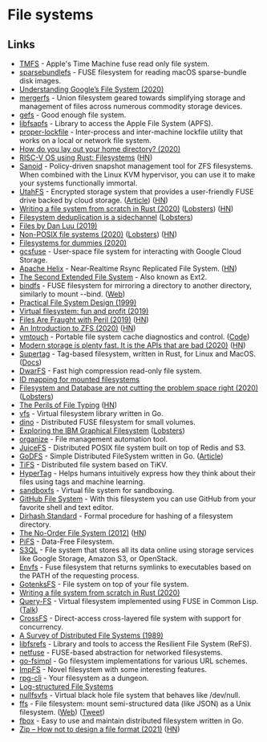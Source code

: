 # File systems

## Links

- [TMFS](https://github.com/abique/tmfs) - Apple's Time Machine fuse read only file system.
- [sparsebundlefs](https://github.com/torarnv/sparsebundlefs) - FUSE filesystem for reading macOS sparse-bundle disk images.
- [Understanding Google’s File System (2020)](https://www.micahlerner.com/distributed/systems/2020/03/22/understanding-googles-file-system.html)
- [mergerfs](https://github.com/trapexit/mergerfs) - Union filesystem geared towards simplifying storage and management of files across numerous commodity storage devices.
- [gefs](https://github.com/oridb/gefs) - Good enough file system.
- [libfsapfs](https://github.com/libyal/libfsapfs) - Library to access the Apple File System (APFS).
- [proper-lockfile](https://github.com/moxystudio/node-proper-lockfile) - Inter-process and inter-machine lockfile utility that works on a local or network file system.
- [How do you lay out your home directory? (2020)](https://lobste.rs/s/fd1rbw/how_do_you_lay_out_your_home_directory)
- [RISC-V OS using Rust: Filesystems](http://osblog.stephenmarz.com/ch10.html) ([HN](https://news.ycombinator.com/item?id=23155294))
- [Sanoid](https://github.com/jimsalterjrs/sanoid) - Policy-driven snapshot management tool for ZFS filesystems. When combined with the Linux KVM hypervisor, you can use it to make your systems functionally immortal.
- [UtahFS](https://github.com/cloudflare/utahfs) - Encrypted storage system that provides a user-friendly FUSE drive backed by cloud storage. ([Article](https://blog.cloudflare.com/utahfs/)) ([HN](https://news.ycombinator.com/item?id=23465571))
- [Writing a file system from scratch in Rust (2020)](https://blog.carlosgaldino.com/writing-a-file-system-from-scratch-in-rust.html) ([Lobsters](https://lobste.rs/s/8ipzof/writing_file_system_from_scratch_rust)) ([HN](https://news.ycombinator.com/item?id=23967016))
- [Filesystem deduplication is a sidechannel](https://mjg59.dreamwidth.org/55638.html) ([Lobsters](https://lobste.rs/s/bhuaxo/filesystem_deduplication_is))
- [Files by Dan Luu (2019)](https://www.deconstructconf.com/2019/dan-luu-files)
- [Non-POSIX file systems (2020)](https://weinholt.se/articles/non-posix-filesystems/) ([Lobsters](https://lobste.rs/s/bed7wm/non_posix_file_systems)) ([HN](https://news.ycombinator.com/item?id=24412970))
- [Filesystems for dummies (2020)](https://29jm.github.io/filesystems-for-dummies/)
- [gcsfuse](https://github.com/GoogleCloudPlatform/gcsfuse) - User-space file system for interacting with Google Cloud Storage.
- [Apache Helix](https://helix.apache.org/0.6.8-docs/recipes/rsync_replicated_file_store.html) - Near-Realtime Rsync Replicated File System. ([HN](https://news.ycombinator.com/item?id=24898911))
- [The Second Extended File System](https://www.nongnu.org/ext2-doc/ext2.html) - Also known as Ext2.
- [bindfs](https://github.com/mpartel/bindfs) - FUSE filesystem for mirroring a directory to another directory, similarly to mount --bind. ([Web](https://bindfs.org/))
- [Practical File System Design (1999)](http://www.nobius.org/dbg/practical-file-system-design.pdf)
- [Virtual filesystem: fun and profit (2019)](https://abbyssoul.github.io/engineering/2019/11/25/vfs-for-fun-and-profit.html)
- [Files Are Fraught with Peril (2019)](https://danluu.com/deconstruct-files/) ([HN](https://news.ycombinator.com/item?id=25090760))
- [An Introduction to ZFS (2020)](https://www.servethehome.com/an-introduction-to-zfs-a-place-to-start/) ([HN](https://news.ycombinator.com/item?id=25157491))
- [vmtouch](https://hoytech.com/vmtouch/) - Portable file system cache diagnostics and control. ([Code](https://github.com/hoytech/vmtouch))
- [Modern storage is plenty fast. It is the APIs that are bad (2020)](https://itnext.io/modern-storage-is-plenty-fast-it-is-the-apis-that-are-bad-6a68319fbc1a) ([HN](https://news.ycombinator.com/item?id=25217323))
- [Supertag](https://github.com/amoffat/supertag) - Tag-based filesystem, written in Rust, for Linux and MacOS. ([Docs](https://amoffat.github.io/supertag/))
- [DwarFS](https://github.com/mhx/dwarfs) - Fast high compression read-only file system.
- [ID mapping for mounted filesystems](https://lwn.net/SubscriberLink/837566/33dbf767adaf9bd4/)
- [Filesystem and Database are not cutting the problem space right (2020)](https://boomla.com/blog/filesystem-and-database-are-not-cutting-the-problem-space-right) ([Lobsters](https://lobste.rs/s/7vebdc/filesystem_database_are_not_cutting))
- [The Perils of File Typing](https://invisibleup.com/articles/34/) ([HN](https://news.ycombinator.com/item?id=25322288))
- [vfs](https://github.com/blang/vfs) - Virtual filesystem library written in Go.
- [dino](https://github.com/nicolagi/dino) - Distributed FUSE filesystem for small volumes.
- [Exploring the IBM Graphical Filesystem](https://casadevall.pro/articles/2020/12/exploring-the-ibm-graphical-filesystem/) ([Lobsters](https://lobste.rs/s/dsn99n/exploring_ibm_graphical_filesystem))
- [organize](https://github.com/tfeldmann/organize) - File management automation tool.
- [JuiceFS](https://github.com/juicedata/juicefs) - Distributed POSIX file system built on top of Redis and S3.
- [GoDFS](https://github.com/rounakdatta/GoDFS) - Simple Distributed FileSystem written in Go. ([Article](https://rounakdatta.github.io/posts/godfs/))
- [TiFS](https://github.com/Hexilee/tifs) - Distributed file system based on TiKV.
- [HyperTag](https://github.com/SeanPedersen/HyperTag) - Helps humans intuitively express how they think about their files using tags and machine learning.
- [sandboxfs](https://github.com/bazelbuild/sandboxfs) - Virtual file system for sandboxing.
- [GitHub File System](https://github.com/sirnewton01/ghfs) - With this filesystem you can use GitHub from your favorite shell and text editor.
- [Dirhash Standard](https://github.com/andhus/dirhash) - Formal procedure for hashing of a filesystem directory.
- [The No-Order File System (2012)](http://pages.cs.wisc.edu/~vijayc/nofs.htm) ([HN](https://news.ycombinator.com/item?id=25900461))
- [PiFS](https://github.com/philipl/pifs) - Data-Free Filesystem.
- [S3QL](https://github.com/s3ql/s3ql) - File system that stores all its data online using storage services like Google Storage, Amazon S3, or OpenStack.
- [Envfs](https://github.com/Mic92/envfs) - Fuse filesystem that returns symlinks to executables based on the PATH of the requesting process.
- [GotenksFS](https://github.com/carlosgaldino/gotenksfs) - File system on top of your file system.
- [Writing a file system from scratch in Rust (2020)](https://blog.carlosgaldino.com/writing-a-file-system-from-scratch-in-rust.html)
- [Query-FS](https://gitlab.common-lisp.net/cl-fuse/query-fs) - Virtual filesystem implemented using FUSE in Common Lisp. ([Talk](https://www.youtube.com/watch?v=4T9ApaL6Un8))
- [CrossFS](https://github.com/RutgersCSSystems/CrossFS) - Direct-access cross-layered file system with support for concurrency.
- [A Survey of Distributed File Systems (1989)](https://www.cs.cmu.edu/~satya/docdir/satya89survey.pdf)
- [libfsrefs](https://github.com/libyal/libfsrefs) - Library and tools to access the Resilient File System (ReFS).
- [netfuse](https://github.com/anowell/netfuse) - FUSE-based abstraction for networked filesystems.
- [go-fsimpl](https://github.com/hairyhenderson/go-fsimpl) - Go filesystem implementations for various URL schemes.
- [ImpFS](https://github.com/tomjridge/imp_fs) - Novel filesystem with some interesting features.
- [rpg-cli](https://github.com/facundoolano/rpg-cli) - Your filesystem as a dungeon.
- [Log-structured File Systems](https://pages.cs.wisc.edu/~remzi/OSTEP/file-lfs.pdf)
- [nullfsvfs](https://github.com/abbbi/nullfsvfs) - Virtual black hole file system that behaves like /dev/null.
- [ffs](https://github.com/mgree/ffs) - File filesystem: mount semi-structured data (like JSON) as a Unix filesystem. ([Web](https://mgree.github.io/ffs/)) ([Tweet](https://twitter.com/mgrnbrg/status/1409871452099198982))
- [fbox](https://github.com/prologic/fbox) - Easy to use and maintain distributed filesystem written in Go.
- [Zip – How not to design a file format (2021)](https://games.greggman.com/game/zip-rant/) ([HN](https://news.ycombinator.com/item?id=27925393))
